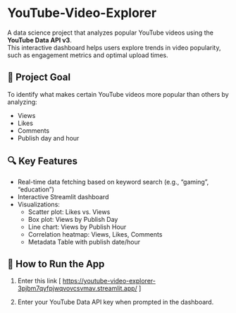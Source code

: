 # YouTube-Video-Explorer

A data science project that analyzes popular YouTube videos using the **YouTube Data API v3**.  
This interactive dashboard helps users explore trends in video popularity, such as engagement metrics and optimal upload times.

## 🎯 Project Goal

To identify what makes certain YouTube videos more popular than others by analyzing:
- Views
- Likes
- Comments
- Publish day and hour

## 🔍 Key Features

- Real-time data fetching based on keyword search (e.g., “gaming”, “education”)
- Interactive Streamlit dashboard
- Visualizations:
  - Scatter plot: Likes vs. Views
  - Box plot: Views by Publish Day
  - Line chart: Views by Publish Hour
  - Correlation heatmap: Views, Likes, Comments
  - Metadata Table with publish date/hour

## 🚀 How to Run the App

1. Enter this link [ https://youtube-video-explorer-3pjbm7qyfpjwqvovcsvmav.streamlit.app/ ]

2. Enter your YouTube Data API key when prompted in the dashboard.
